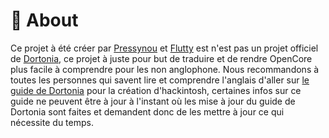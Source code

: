 # 📝 About

Ce projet à été créer par [Pressynou](https://pressynou.ch) et [Flutty](https://github.com/FluttyPNG) est n'est pas un projet officiel de [Dortonia](https://github.com/dortania), ce projet à juste pour but de traduire et de rendre OpenCore plus facile à comprendre pour les non anglophone. Nous recommandons à toutes les personnes qui savent lire et comprendre l'anglais d'aller sur [le guide de Dortonia](https://dortania.github.io/OpenCore-Install-Guide/) pour la création d'hackintosh, certaines infos sur ce guide ne peuvent être à jour à l'instant où les mise à jour du guide de Dortonia sont faites et demandent donc de les mettre à jour ce qui nécessite du temps.
